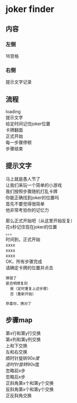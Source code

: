 
# joker finder  

## 内容  

### 左侧  
  16宫格  
### 右侧  
  提示文字记录  

## 流程  
  loading  
  提示文字  
  给定时间记住joker位置  
  卡牌翻面  
  正式开始  
  每一步骤停顿  
  步骤结束  

## 提示文字  
  马上就是愚人节了  
  让我们来玩一个简单的小游戏  
  我们按照步骤随机打乱卡牌  
  你能正确找到joker的位置吗   
  首先不要觉得很简单   
  他非常考验你的记忆力  

  那么正式开始吧（从这里开始反复）  
  花x秒记住现在joker的位置  
  。。。  
  时间到，正式开始  
  xxxx   
  xxxx  
  xxxx  
  OK，所有步骤完成  
  请确定卡牌的位置并点击  

    猜错了  
    是否明牌复刻  
      是（定时重复上述步骤）  
      否（重新开始）

    恭喜你，猜对了    

## 步骤map  
  第x行和第y行交换  
  第x列和第y列交换  
  上和下交换  
  左和右交换  
  顺时针旋转90*x度   
  逆时针旋转90*x度  
  忽略前x步  
  忽略后x步  
  正斜角第x个和第y个交换  
  反斜角第x个和第y个交换  
  正反斜角交换    
  